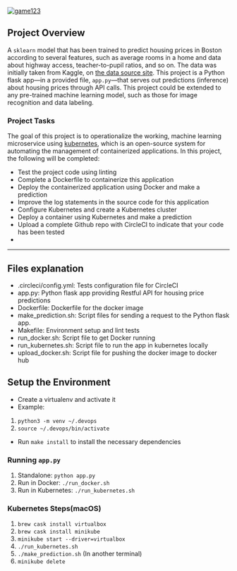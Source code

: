 
[![game123](https://circleci.com/gh/game123/mlapi.svg?style=svg)](https://app.circleci.com/pipelines/github/game123/mlapi/3/workflows/7d83501d-7232-454a-b743-da24aaf4021d)

## Project Overview


A `sklearn` model that has been trained to predict housing prices in Boston according to several features, such as average rooms in a home and data about highway access, teacher-to-pupil ratios, and so on. The data was initially taken from Kaggle, on [the data source site](https://www.kaggle.com/c/boston-housing). This project is a Python flask app—in a provided file, `app.py`—that serves out predictions (inference) about housing prices through API calls. This project could be extended to any pre-trained machine learning model, such as those for image recognition and data labeling.

### Project Tasks

The goal of this project is to operationalize the working, machine learning microservice using [kubernetes](https://kubernetes.io/), which is an open-source system for automating the management of containerized applications. In this project,  the following will be completed:
* Test the project code using linting
* Complete a Dockerfile to containerize this application
* Deploy the containerized application using Docker and make a prediction
* Improve the log statements in the source code for this application
* Configure Kubernetes and create a Kubernetes cluster
* Deploy a container using Kubernetes and make a prediction
* Upload a complete Github repo with CircleCI to indicate that your code has been tested
* 



---

## Files explanation

* .circleci/config.yml: Tests configuration file for CircleCI
* app.py: Python flask app providing Restful API for housing price predictions 
* Dockerfile: Dockerfile for the docker image
* make_prediction.sh: Script files for sending a request to the Python flask app.
* Makefile: Environment setup and lint tests
* run_docker.sh: Script file to get Docker running
* run_kubernetes.sh: Script file to run the app in kubernetes locally
* upload_docker.sh: Script file for pushing the docker image to docker hub

## Setup the Environment

* Create a virtualenv and activate it
* Example:
1. `python3 -m venv ~/.devops`
2. `source ~/.devops/bin/activate`


* Run `make install` to install the necessary dependencies

### Running `app.py`

1. Standalone:  `python app.py`
2. Run in Docker:  `./run_docker.sh`
3. Run in Kubernetes:  `./run_kubernetes.sh`

### Kubernetes Steps(macOS)

1. `brew cask install virtualbox`
2. `brew cask install minikube`
3. `minikube start --driver=virtualbox`
4. `./run_kubernetes.sh`
5. `./make_prediction.sh` (In another terminal)
6. `minikube delete`